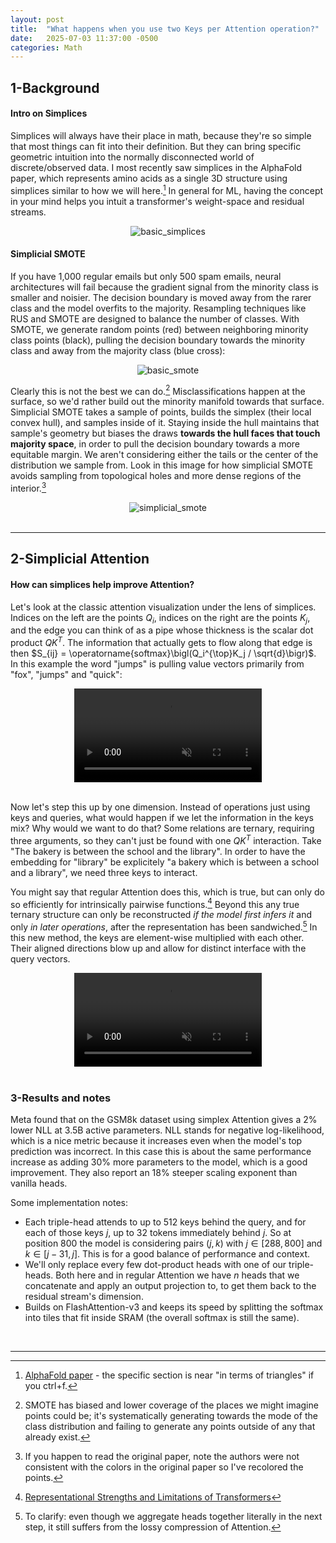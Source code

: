 ```yaml
---
layout: post
title:  "What happens when you use two Keys per Attention operation?"
date:   2025-07-03 11:37:00 -0500
categories: Math
---
```


## 1-Background
#### Intro on Simplices
Simplices will always have their place in math, because they're so simple that most things can fit into their definition.  But they can bring specific geometric intuition into the normally disconnected world of discrete/observed data.  I most recently saw simplices in the AlphaFold paper, which represents amino acids as a single 3D structure using simplices similar to how we will here.[^3]  In general for ML, having the concept in your mind helps you intuit a transformer's weight-space and residual streams.

<div style="text-align: center;">
    <img src="{{ 'assets/images/basic_simplices.jpg' | relative_url }}" alt="basic_simplices" style="max-width: 70%; height: auto;" />
</div>

#### Simplicial SMOTE
If you have 1,000 regular emails but only 500 spam emails, neural architectures will fail because the gradient signal from the minority class is smaller and noisier.  The decision boundary is moved away from the rarer class and the model overfits to the majority.  Resampling techniques like RUS and SMOTE are designed to balance the number of classes.  With SMOTE, we generate random points (red) between neighboring minority class points (black), pulling the decision boundary towards the minority class and away from the majority class (blue cross):

<div style="text-align: center;">
    <img src="{{ 'assets/images/basic_smote.jpg' | relative_url }}" alt="basic_smote" style="max-width: 50%; height: auto;" />
</div>

Clearly this is not the best we can do.[^2]  Misclassifications happen at the surface, so we'd rather build out the minority manifold towards that surface.  Simplicial SMOTE takes a sample of points, builds the simplex (their local convex hull), and samples inside of it.  Staying inside the hull maintains that sample's geometry but biases the draws **towards the hull faces that touch majority space**, in order to pull the decision boundary towards a more equitable margin.  We aren't considering either the tails or the center of the distribution we sample from.  Look in this image for how simplicial SMOTE avoids sampling from topological holes and more dense regions of the interior.[^1]

<div style="text-align: center;">
    <img src="{{ 'assets/images/simplicial_smote.jpg' | relative_url }}" alt="simplicial_smote" style="max-width: 40%; height: auto;" />
</div>

<br>

---

## 2-Simplicial Attention
#### How can simplices help improve Attention?
Let's look at the classic attention visualization under the lens of simplices.  Indices on the left are the points $Q_i$, indices on the right are the points $K_j$, and the edge you can think of as a pipe whose thickness is the scalar dot product $QK^T$.  The information that actually gets to flow along that edge is then $S_{ij} = \operatorname{softmax}\bigl(Q_i^{\top}K_j / \sqrt{d}\bigr)$.  In this example the word "jumps" is pulling value vectors primarily from "fox", "jumps" and "quick":
<div style="text-align: center;">
    <video autoplay loop muted controls style="max-width: 80%; height: auto;">
        <source src="{{ 'assets/videos/attention_flow.mp4' | relative_url }}" type="video/mp4">
        Your browser does not support the video tag.
    </video>
</div>

<br>

Now let's step this up by one dimension.  Instead of operations just using keys and queries, what would happen if we let the information in the keys mix?  Why would we want to do that?  Some relations are ternary, requiring three arguments, so they can't just be found with one $QK^T$ interaction.  Take "The bakery is between the school and the library".  In order to have the embedding for "library" be explicitely "a bakery which is between a school and a library", we need three keys to interact.

You might say that regular Attention does this, which is true, but can only do so efficiently for intrinsically pairwise functions.[^4]  Beyond this any true ternary structure can only be reconstructed *if the model first infers it* and only *in later operations*, after the representation has been sandwiched.[^5]  In this new method, the keys are element-wise multiplied with each other.  Their aligned directions blow up and allow for distinct interface with the query vectors.

<div style="text-align: center;">
    <video autoplay loop muted controls style="max-width: 80%; height: auto;">
        <source src="{{ 'assets/videos/simplex_attention_flow.mp4' | relative_url }}" type="video/mp4">
        Your browser does not support the video tag.
    </video>
</div>

<br>

### 3-Results and notes
Meta found that on the GSM8k dataset using simplex Attention gives a 2% lower NLL at 3.5B active parameters.  NLL stands for negative log-likelihood, which is a nice metric because it increases even when the model's top prediction was incorrect.  In this case this is about the same performance increase as adding 30% more parameters to the model, which is a good improvement.  They also report an 18% steeper scaling exponent than vanilla heads.

Some implementation notes:
- Each triple-head attends to up to 512 keys behind the query, and for each of those keys $j$, up to 32 tokens immediately behind $j$.  So at position 800 the model is considering pairs $(j, k)$ with $j \in [288, 800]$ and $k \in [j-31, j]$.  This is for a good balance of performance and context.
- We'll only replace every few dot-product heads with one of our triple-heads.  Both here and in regular Attention we have $n$ heads that we concatenate and apply an output projection to, to get them back to the residual stream's dimension.
- Builds on FlashAttention-v3 and keeps its speed by splitting the softmax into tiles that fit inside SRAM (the overall softmax is still the same).

<br>

---

[^1]: If you happen to read the original paper, note the authors were not consistent with the colors in the original paper so I've recolored the points.

[^2]: SMOTE has biased and lower coverage of the places we might imagine points could be; it's systematically generating towards the mode of the class distribution and failing to generate any points outside of any that already exist.

[^3]: [AlphaFold paper](https://www.nature.com/articles/s41586-021-03819-2) - the specific section is near "in terms of triangles" if you ctrl+f.

[^4]: [Representational Strengths and Limitations of Transformers](https://arxiv.org/pdf/2306.02896)

[^5]: To clarify: even though we aggregate heads together literally in the next step, it still suffers from the lossy compression of Attention.
